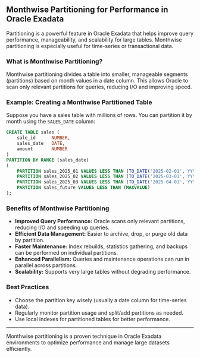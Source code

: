 ## Monthwise Partitioning for Performance in Oracle Exadata

Partitioning is a powerful feature in Oracle Exadata that helps improve query performance, manageability, and scalability for large tables. Monthwise partitioning is especially useful for time-series or transactional data.

### What is Monthwise Partitioning?
Monthwise partitioning divides a table into smaller, manageable segments (partitions) based on month values in a date column. This allows Oracle to scan only relevant partitions for queries, reducing I/O and improving speed.

### Example: Creating a Monthwise Partitioned Table

Suppose you have a sales table with millions of rows. You can partition it by month using the `SALES_DATE` column:

```sql
CREATE TABLE sales (
	sale_id      NUMBER,
	sales_date   DATE,
	amount       NUMBER
)
PARTITION BY RANGE (sales_date)
(
	PARTITION sales_2025_01 VALUES LESS THAN (TO_DATE('2025-02-01','YYYY-MM-DD')),
	PARTITION sales_2025_02 VALUES LESS THAN (TO_DATE('2025-03-01','YYYY-MM-DD')),
	PARTITION sales_2025_03 VALUES LESS THAN (TO_DATE('2025-04-01','YYYY-MM-DD')),
	PARTITION sales_future VALUES LESS THAN (MAXVALUE)
);
```

### Benefits of Monthwise Partitioning

- **Improved Query Performance:** Oracle scans only relevant partitions, reducing I/O and speeding up queries.
- **Efficient Data Management:** Easier to archive, drop, or purge old data by partition.
- **Faster Maintenance:** Index rebuilds, statistics gathering, and backups can be performed on individual partitions.
- **Enhanced Parallelism:** Queries and maintenance operations can run in parallel across partitions.
- **Scalability:** Supports very large tables without degrading performance.

### Best Practices

- Choose the partition key wisely (usually a date column for time-series data).
- Regularly monitor partition usage and split/add partitions as needed.
- Use local indexes for partitioned tables for better performance.

---

Monthwise partitioning is a proven technique in Oracle Exadata environments to optimize performance and manage large datasets efficiently.
